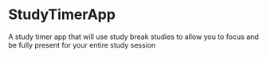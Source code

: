 # StudyTimerApp
A study timer app that will use study break studies to allow you to focus and be fully present for your entire study session
